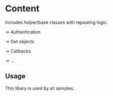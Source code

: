 ﻿# Content

Includes helper/base classes with repeating logic.

-> Authentication

-> Get objects 

-> Callbacks

-> ...

## Usage

This libary is used by all samples.
